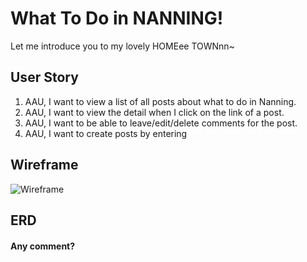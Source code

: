 # What To Do in NANNING!


Let me introduce you to my lovely HOMEee TOWNnn~

## User Story 

1. AAU, I want to view a list of all posts about what to do in Nanning. 
2. AAU, I want to view the detail when I click on the link of a post.
3. AAU, I want to be able to leave/edit/delete comments for the post.
4. AAU, I want to create posts by entering 


## Wireframe
![Wireframe](https://github.com/harnilin/Project-Two/blob/main/public/images/Wireframe.png?raw=true)

## ERD



#### Any comment? 

